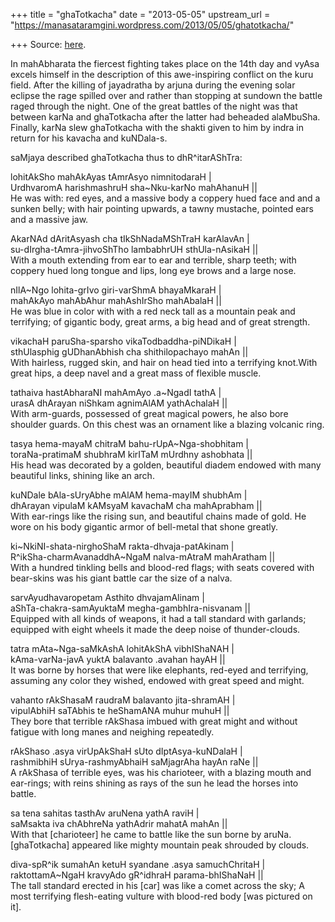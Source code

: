 +++
title = "ghaTotkacha"
date = "2013-05-05"
upstream_url = "https://manasataramgini.wordpress.com/2013/05/05/ghatotkacha/"

+++
Source: [here](https://manasataramgini.wordpress.com/2013/05/05/ghatotkacha/).

In mahAbharata the fiercest fighting takes place on the 14th day and vyAsa excels himself in the description of this awe-inspiring conflict on the kuru field. After the killing of jayadratha by arjuna during the evening solar eclipse the rage spilled over and rather than stopping at sundown the battle raged through the night. One of the great battles of the night was that between karNa and ghaTotkacha after the latter had beheaded alaMbuSha. Finally, karNa slew ghaTotkacha with the shakti given to him by indra in return for his kavacha and kuNDala-s.

saMjaya described ghaTotkacha thus to dhR^itarAShTra:

lohitAkSho mahAkAyas tAmrAsyo nimnitodaraH \|  
UrdhvaromA harishmashruH sha\~Nku-karNo mahAhanuH \|\|  
He was with: red eyes, and a massive body a coppery hued face and and a sunken belly; with hair pointing upwards, a tawny mustache, pointed ears and a massive jaw.

AkarNAd dAritAsyash cha tIkShNadaMShTraH karAlavAn \|  
su-dIrgha-tAmra-jihvoShTho lambabhrUH sthUla-nAsikaH \|\|  
With a mouth extending from ear to ear and terrible, sharp teeth; with coppery hued long tongue and lips, long eye brows and a large nose.

nIlA\~Ngo lohita-grIvo giri-varShmA bhayaMkaraH \|  
mahAkAyo mahAbAhur mahAshIrSho mahAbalaH \|\|  
He was blue in color with with a red neck tall as a mountain peak and terrifying; of gigantic body, great arms, a big head and of great strength.

vikachaH paruSha-sparsho vikaTodbaddha-piNDikaH \|  
sthUlasphig gUDhanAbhish cha shithilopachayo mahAn \|\|  
With hairless, rugged skin, and hair on head tied into a terrifying knot.With great hips, a deep navel and a great mass of flexible muscle.

tathaiva hastAbharaNI mahAmAyo .a\~NgadI tathA \|  
urasA dhArayan niShkam agnimAlAM yathAchalaH \|\|  
With arm-guards, possessed of great magical powers, he also bore shoulder guards. On this chest was an ornament like a blazing volcanic ring.

tasya hema-mayaM chitraM bahu-rUpA\~Nga-shobhitam \|  
toraNa-pratimaM shubhraM kirITaM mUrdhny ashobhata \|\|  
His head was decorated by a golden, beautiful diadem endowed with many beautiful links, shining like an arch.

kuNDale bAla-sUryAbhe mAlAM hema-mayIM shubhAm \|  
dhArayan vipulaM kAMsyaM kavachaM cha mahAprabham \|\|  
With ear-rings like the rising sun, and beautiful chains made of gold. He wore on his body gigantic armor of bell-metal that shone greatly.

ki\~NkiNI-shata-nirghoShaM rakta-dhvaja-patAkinam \|  
R^ikSha-charmAvanaddhA\~NgaM nalva-mAtraM mahAratham \|\|  
With a hundred tinkling bells and blood-red flags; with seats covered with bear-skins was his giant battle car the size of a nalva.

sarvAyudhavaropetam Asthito dhvajamAlinam \|  
aShTa-chakra-samAyuktaM megha-gambhIra-nisvanam \|\|  
Equipped with all kinds of weapons, it had a tall standard with garlands; equipped with eight wheels it made the deep noise of thunder-clouds.

tatra mAta\~Nga-saMkAshA lohitAkShA vibhIShaNAH \|  
kAma-varNa-javA yuktA balavanto .avahan hayAH \|\|  
It was borne by horses that were like elephants, red-eyed and terrifying, assuming any color they wished, endowed with great speed and might.

vahanto rAkShasaM raudraM balavanto jita-shramAH \|  
vipulAbhiH saTAbhis te heShamANA muhur muhuH \|\|  
They bore that terrible rAkShasa imbued with great might and without fatigue with long manes and neighing repeatedly.

rAkShaso .asya virUpAkShaH sUto dIptAsya-kuNDalaH \|  
rashmibhiH sUrya-rashmyAbhaiH saMjagrAha hayAn raNe \|\|  
A rAkShasa of terrible eyes, was his charioteer, with a blazing mouth and ear-rings; with reins shining as rays of the sun he lead the horses into battle.

sa tena sahitas tasthAv aruNena yathA raviH \|  
saMsakta iva chAbhreNa yathAdrir mahatA mahAn \|\|  
With that \[charioteer\] he came to battle like the sun borne by aruNa. \[ghaTotkacha\] appeared like mighty mountain peak shrouded by clouds.

diva-spR^ik sumahAn ketuH syandane .asya samuchChritaH \|  
raktottamA\~NgaH kravyAdo gR^idhraH parama-bhIShaNaH \|\|  
The tall standard erected in his \[car\] was like a comet across the sky; A most terrifying flesh-eating vulture with blood-red body \[was pictured on it\].

